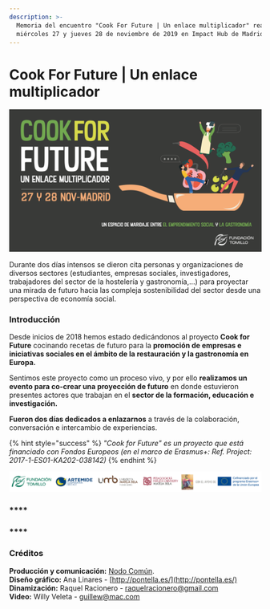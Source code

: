 ```yaml
---
description: >-
  Memoria del encuentro "Cook For Future | Un enlace multiplicador" realizado el
  miércoles 27 y jueves 28 de noviembre de 2019 en Impact Hub de Madrid.
---
```


# Cook For Future \| Un enlace multiplicador

![](.gitbook/assets/header-gitbook-cok4future.png)

Durante dos días intensos se dieron cita personas y organizaciones de diversos sectores \(estudiantes, empresas sociales, investigadores, trabajadores del sector de la hostelería y gastronomía,...\) para proyectar una mirada de futuro hacia las compleja sostenibilidad del sector desde una perspectiva de economía social.

### Introducción

Desde inicios de 2018 hemos estado dedicándonos al proyecto **Cook for Future** cocinando recetas de futuro para la **promoción de empresas e iniciativas sociales en el ámbito de la restauración y la gastronomía en Europa.**  
  
 Sentimos este proyecto como un proceso vivo, y por ello **realizamos un evento para co-crear una proyección de futuro** en donde estuvieron presentes actores que trabajan en el **sector de la formación, educación e investigación.**  
  
 **Fueron dos días dedicados a enlazarnos** a través de la colaboración, conversación e intercambio de experiencias.

{% hint style="success" %}
_"Cook for Future" es un proyecto que está financiado con Fondos Europeos \(en el marco de Erasmus+: Ref. Project: 2017-1-ES01-KA202-038142\)_
{% endhint %}

![](.gitbook/assets/banda-logos-cookforfuture.png)

### \*\*\*\*

### \*\*\*\*

### **Créditos**

**Producción y comunicación:** [Nodo Común](https://www.nodocomun.org).  
**Diseño gráfico:** Ana Linares - [http://pontella.es/](http://pontella.es/)  
**Dinamización:** Raquel Racionero - raquelracionero@gmail.com  
**Video:** Willy Veleta - guillew@mac.com

